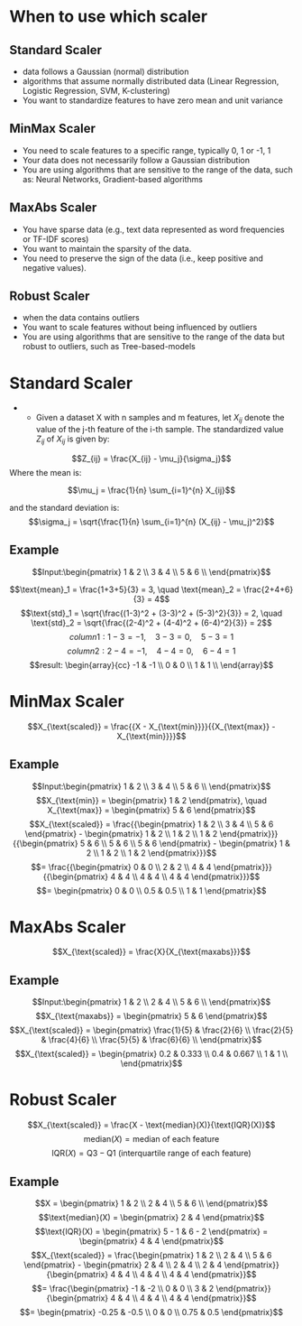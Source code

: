 # When to use which scaler
## Standard Scaler
- data follows a Gaussian (normal) distribution
- algorithms that assume normally distributed data (Linear Regression, Logistic Regression, SVM, K-clustering)
- You want to standardize features to have zero mean and unit variance
## MinMax Scaler
- You need to scale features to a specific range, typically 0, 1 or -1, 1
- Your data does not necessarily follow a Gaussian distribution
- You are using algorithms that are sensitive to the range of the data, such as: Neural Networks, Gradient-based algorithms
## MaxAbs Scaler
- You have sparse data (e.g., text data represented as word frequencies or TF-IDF scores)
- You want to maintain the sparsity of the data.
- You need to preserve the sign of the data (i.e., keep positive and negative values).
## Robust Scaler
- when the data contains outliers
- You want to scale features without being influenced by outliers
- You are using algorithms that are sensitive to the range of the data but robust to outliers, such as Tree-based-models

# Standard Scaler 
- - Given a dataset X with n samples and m features, let $X_{ij}$ denote the value of the j-th feature of the i-th sample. The standardized value $Z_{ij}$​ of $X_{ij}$​ is given by: 


$$Z_{ij} = \frac{X_{ij} - \mu_j}{\sigma_j}$$
Where the mean is:

$$\mu_j = \frac{1}{n} \sum_{i=1}^{n} X_{ij}$$

and the standard deviation is:
$$\sigma_j = \sqrt{\frac{1}{n} \sum_{i=1}^{n} (X_{ij} - \mu_j)^2}$$
## Example
$$Input:\begin{pmatrix} 1 & 2 \\ 3 & 4 \\ 5 & 6 \\ \end{pmatrix}$$

$$\text{mean}_1 = \frac{1+3+5}{3} = 3, \quad \text{mean}_2 = \frac{2+4+6}{3} = 4$$
$$\text{std}_1 = \sqrt{\frac{(1-3)^2 + (3-3)^2 + (5-3)^2}{3}} = 2, \quad \text{std}_2 = \sqrt{\frac{(2-4)^2 + (4-4)^2 + (6-4)^2}{3}} = 2$$
$$column1:1 - 3 = -1, \quad 3 - 3 = 0, \quad 5 - 3 = 1$$
$$column2:2 - 4 = -1, \quad 4 - 4 = 0, \quad 6 - 4 = 1$$
$$result:
\begin{array}{cc}
-1 & -1 \\
0 & 0 \\
1 & 1 \\
\end{array}$$

# MinMax Scaler
$$X_{\text{scaled}} = \frac{{X - X_{\text{min}}}}{{X_{\text{max}} - X_{\text{min}}}}$$
## Example
$$Input:\begin{pmatrix} 1 & 2 \\ 3 & 4 \\ 5 & 6 \\ \end{pmatrix}$$
$$X_{\text{min}} = \begin{pmatrix} 1 & 2 \end{pmatrix}, \quad X_{\text{max}} = \begin{pmatrix} 5 & 6 \end{pmatrix}$$
$$X_{\text{scaled}} = \frac{{\begin{pmatrix} 1 & 2 \\ 3 & 4 \\ 5 & 6 \end{pmatrix} - \begin{pmatrix} 1 & 2 \\ 1 & 2 \\ 1 & 2 \end{pmatrix}}}{{\begin{pmatrix} 5 & 6 \\ 5 & 6 \\ 5 & 6 \end{pmatrix} - \begin{pmatrix} 1 & 2 \\ 1 & 2 \\ 1 & 2 \end{pmatrix}}}$$
$$= \frac{{\begin{pmatrix} 0 & 0 \\ 2 & 2 \\ 4 & 4 \end{pmatrix}}}{{\begin{pmatrix} 4 & 4 \\ 4 & 4 \\ 4 & 4 \end{pmatrix}}}$$
$$= \begin{pmatrix} 0 & 0 \\ 0.5 & 0.5 \\ 1 & 1 \end{pmatrix}$$
# MaxAbs Scaler
$$X_{\text{scaled}} = \frac{X}{X_{\text{maxabs}}}$$
## Example
$$Input:\begin{pmatrix} 1 & 2 \\ 2 & 4 \\ 5 & 6 \\ \end{pmatrix}$$
$$X_{\text{maxabs}} = \begin{pmatrix} 5 & 6 \end{pmatrix}$$
$$X_{\text{scaled}} = \begin{pmatrix} \frac{1}{5} & \frac{2}{6} \\ \frac{2}{5} & \frac{4}{6} \\ \frac{5}{5} & \frac{6}{6} \\ \end{pmatrix}$$
$$X_{\text{scaled}} = \begin{pmatrix} 0.2 & 0.333 \\ 0.4 & 0.667 \\ 1 & 1 \\ \end{pmatrix}$$

# Robust Scaler
$$X_{\text{scaled}} = \frac{X - \text{median}(X)}{\text{IQR}(X)}$$
$$\text{median}(X) = \text{median of each feature}$$
$$\text{IQR}(X) = \text{Q3} - \text{Q1} \ (\text{interquartile range of each feature})$$
## Example
$$X = \begin{pmatrix} 1 & 2 \\ 2 & 4 \\ 5 & 6 \\ \end{pmatrix}$$
$$\text{median}(X) = \begin{pmatrix} 2 & 4 \end{pmatrix}$$
$$\text{IQR}(X) = \begin{pmatrix} 5 - 1 & 6 - 2 \end{pmatrix} = \begin{pmatrix} 4 & 4 \end{pmatrix}$$
$$X_{\text{scaled}} = \frac{\begin{pmatrix} 1 & 2 \\ 2 & 4 \\ 5 & 6 \end{pmatrix} - \begin{pmatrix} 2 & 4 \\ 2 & 4 \\ 2 & 4 \end{pmatrix}}{\begin{pmatrix} 4 & 4 \\ 4 & 4 \\ 4 & 4 \end{pmatrix}}$$
$$= \frac{\begin{pmatrix} -1 & -2 \\ 0 & 0 \\ 3 & 2 \end{pmatrix}}{\begin{pmatrix} 4 & 4 \\ 4 & 4 \\ 4 & 4 \end{pmatrix}}$$
$$= \begin{pmatrix} -0.25 & -0.5 \\ 0 & 0 \\ 0.75 & 0.5 \end{pmatrix}$$
